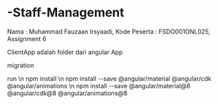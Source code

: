 # -Staff-Management
Nama : Muhammad Fauzaan Irsyaadi, Kode Peserta : FSDO001ONL025, Assignment 6

ClientApp adalah folder dari angular App


migration

run 
\n npm install
\n npm install --save @angular/material @angular/cdk @angular/animations
\n npm install --save @angular/material@8 @angular/cdk@8 @angular/animations@8
